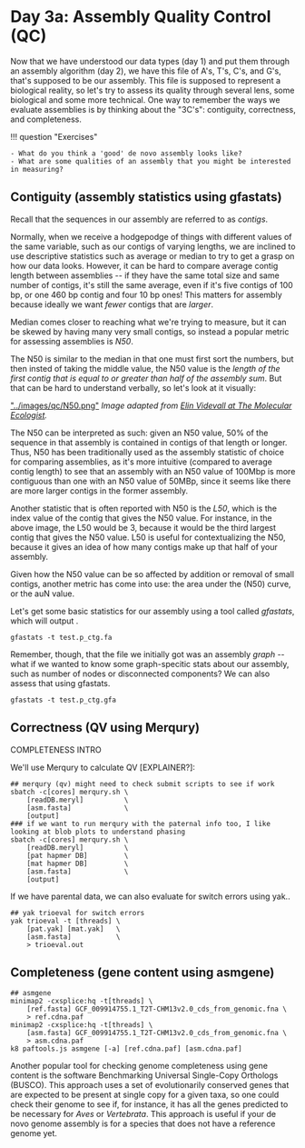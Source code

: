 # Day 3a: Assembly Quality Control (QC)
Now that we have understood our data types (day 1) and put them through an assembly algorithm (day 2), we have this file of A's, T's, C's, and G's, that's supposed to be our assembly. This file is supposed to represent a biological reality, so let's try to assess its quality through several lens, some biological and some more technical. One way to remember the ways we evaluate assemblies is by thinking about the "3C's": contiguity, correctness, and completeness.

!!! question "Exercises"
```
- What do you think a 'good' de novo assembly looks like?
- What are some qualities of an assembly that you might be interested in measuring?
```

## Contiguity (assembly statistics using gfastats)
Recall that the sequences in our assembly are referred to as *contigs*. 

Normally, when we receive a hodgepodge of things with different values of the same variable, such as our contigs of varying lengths, we are inclined to use descriptive statistics such as average or median to try to get a grasp on how our data looks. However, it can be hard to compare average contig length between assemblies -- if they have the same total size and same number of contigs, it's still the same average, even if it's five contigs of 100 bp, or one 460 bp contig and four 10 bp ones! This matters for assembly because ideally we want *fewer* contigs that are *larger*. 

Median comes closer to reaching what we're trying to measure, but it can be skewed by having many very small contigs, so instead a popular metric for assessing assemblies is *N50*.

The N50 is similar to the median in that one must first sort the numbers, but then insted of taking the middle value, the N50 value is the *length of the first contig that is equal to or greater than half of the assembly sum*. But that can be hard to understand verbally, so let's look at it visually:

["../images/qc/N50.png"](image)
*Image adapted from <a href='https://www.molecularecologist.com/2017/03/29/whats-n50/'>Elin Videvall at The Molecular Ecologist</a>.* 

The N50 can be interpreted as such: given an N50 value, 50% of the sequence in that assembly is contained in contigs of that length or longer. Thus, N50 has been traditionally used as the assembly statistic of choice for comparing assemblies, as it's more intuitive (compared to average contig length) to see that an assembly with an N50 value of 100Mbp is more contiguous than one with an N50 value of 50MBp, since it seems like there are more larger contigs in the former assembly.

Another statistic that is often reported with N50 is the *L50*, which is the index value of the contig that gives the N50 value. For instance, in the above image, the L50 would be 3, because it would be the third largest contig that gives the N50 value. L50 is useful for contextualizing the N50, because it gives an idea of how many contigs make up that half of your assembly. 

Given how the N50 value can be so affected by addition or removal of small contigs, another metric has come into use: the area under the (N50) curve, or the auN value. 

Let's get some basic statistics for our assembly using a tool called *gfastats*, which will output .
```
gfastats -t test.p_ctg.fa
```



Remember, though, that the file we initially got was an assembly *graph* -- what if we wanted to know some graph-specitic stats about our assembly, such as number of nodes or disconnected components? We can also assess that using gfastats.

```
gfastats -t test.p_ctg.gfa
```


## Correctness (QV using Merqury)
COMPLETENESS INTRO

We'll use Merqury to calculate QV [EXPLAINER?]:
```
## merqury (qv) might need to check submit scripts to see if work
sbatch -c[cores] merqury.sh \
    [readDB.meryl]          \
    [asm.fasta]             \
    [output]
### if we want to run merqury with the paternal info too, I like looking at blob plots to understand phasing
sbatch -c[cores] merqury.sh \
    [readDB.meryl]          \
    [pat hapmer DB]         \
    [mat hapmer DB]         \
    [asm.fasta]             \
    [output]
```

If we have parental data, we can also evaluate for switch errors using yak..
```
## yak trioeval for switch errors
yak trioeval -t [threads] \
    [pat.yak] [mat.yak]   \
    [asm.fasta]           \
    > trioeval.out
```

## Completeness (gene content using asmgene)

```
## asmgene
minimap2 -cxsplice:hq -t[threads] \
    [ref.fasta] GCF_009914755.1_T2T-CHM13v2.0_cds_from_genomic.fna \
    > ref.cdna.paf
minimap2 -cxsplice:hq -t[threads] \
    [asm.fasta] GCF_009914755.1_T2T-CHM13v2.0_cds_from_genomic.fna \
    > asm.cdna.paf
k8 paftools.js asmgene [-a] [ref.cdna.paf] [asm.cdna.paf]
```

Another popular tool for checking genome completeness using gene content is the software Benchmarking Universal Single-Copy Orthologs (BUSCO). This approach uses a set of evolutionarily conserved genes that are expected to be present at single copy for a given taxa, so one could check their genome to see if, for instance, it has all the genes predicted to be necessary for *Aves* or *Vertebrata*. This approach is useful if your de novo genome assembly is for a species that does not have a reference genome yet. 

